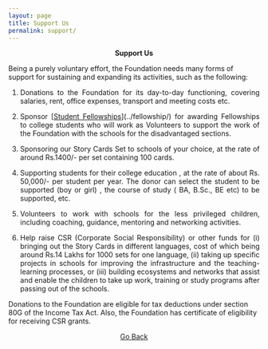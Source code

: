 ```yaml
---
layout: page
title: Support Us
permalink: support/
---
```


<p style="text-align: center;"><strong>Support Us</strong></p>

Being a purely voluntary effort, the Foundation needs many forms of support for
sustaining and expanding its activities, such as the following:

1. <p style="text-align:justify; text-justify: inter-word">Donations to the Foundation for its day-to-day functioning, covering salaries, rent, office expenses, transport and meeting costs etc.</p>
2. <p style="text-align:justify; text-justify: inter-word">Sponsor [<span style="text-decoration: underline">Student Fellowships</span>](../fellowship/) for awarding Fellowships to college students who will work as Volunteers to support the work of the Foundation with the schools for the disadvantaged sections.</p>
3. <p style="text-align:justify; text-justify: inter-word">Sponsoring our Story Cards Set to schools of your choice, at the rate of around Rs.1400/- per  set containing 100 cards.</p>
4. <p style="text-align:justify; text-justify: inter-word">Supporting students for their college education , at the rate of about Rs. 50,000/- per student per year. The donor can select the student to be supported (boy or girl) , the course of study  ( BA, B.Sc., BE etc) to be supported, etc.</p>
5. <p style="text-align:justify; text-justify: inter-word">Volunteers to work with schools for the less privileged children, including coaching, guidance, mentoring and networking activities.</p>
6. <p style="text-align:justify; text-justify: inter-word">Help raise CSR (Corporate Social Responsibility) or other funds for (i) bringing out the Story Cards in different languages, cost of which being around Rs.14 Lakhs for 1000 sets for one language, (ii) taking up specific projects in schools for improving the infrastructure and the teaching-learning processes, or (iii) building ecosystems and networks that assist and enable the children to take up work, training or study programs after passing out of the schools.</p>

Donations to the Foundation are eligible for tax deductions under section 80G of
the Income Tax Act. Also, the Foundation has certificate of eligibility for
receiving CSR grants.

<p style="text-align: center;"><a href="#" onClick="history.go(-1)">Go Back</a></p>
